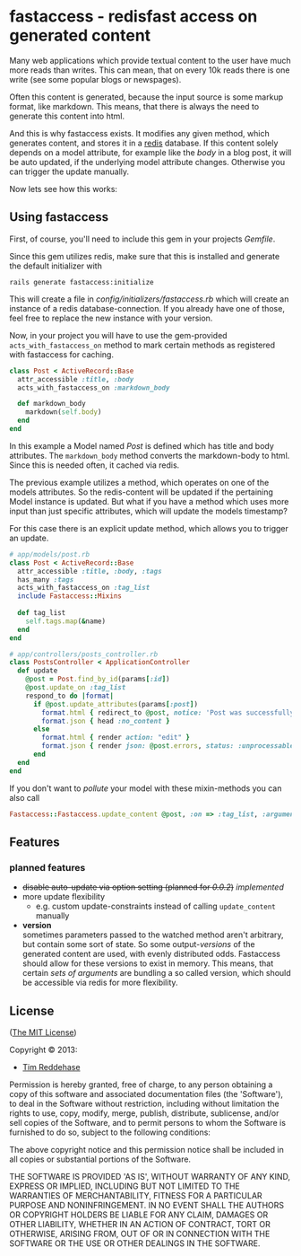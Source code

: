 # fastaccess - redisfast access on generated content

Many web applications which provide textual content to the user
have much more reads than writes. This can mean, that on
every 10k reads there is one write (see some popular
blogs or newspages). 

Often this content is generated, because the input source
is some markup format, like markdown. This means, that
there is always the need to generate this content into
html. 

And this is why fastaccess exists. 
It modifies any given method, which generates content,
and stores it in a [redis][redis] database.
If this content solely depends on a model attribute,
for example like the *body* in a blog post, it will
be auto updated, if the underlying model attribute
changes. Otherwise you can trigger the update manually.

Now lets see how this works:

## Using fastaccess

First, of course, you'll need to include this gem in your
projects *Gemfile*.

Since this gem utilizes redis, make sure that this is installed
and generate the default initializer with

    rails generate fastaccess:initialize

This will create a file in *config/initializers/fastaccess.rb* which
will create an instance of a redis database-connection. If you already
have one of those, feel free to replace the new instance with your version.

Now, in your project you will have to use the gem-provided
`acts_with_fastaccess_on` method to mark certain methods
as registered with fastaccess for caching.

```ruby
class Post < ActiveRecord::Base
  attr_accessible :title, :body
  acts_with_fastaccess_on :markdown_body

  def markdown_body
    markdown(self.body)
  end
end
```

In this example a Model named *Post* is defined which has title and
body attributes. The `markdown_body` method converts the markdown-body to
html. Since this is needed often, it cached via redis.

The previous example utilizes a method, which operates on one of the models
attributes. So the redis-content will be updated if the pertaining Model
instance is updated. But what if you have a method which uses more input
than just specific attributes, which will update the models timestamp?

For this case there is an explicit update method, which allows you
to trigger an update.

```ruby
# app/models/post.rb
class Post < ActiveRecord::Base
  attr_accessible :title, :body, :tags
  has_many :tags
  acts_with_fastaccess_on :tag_list
  include Fastaccess::Mixins
  
  def tag_list
    self.tags.map(&name)
  end
end

# app/controllers/posts_controller.rb
class PostsController < ApplicationController
  def update
    @post = Post.find_by_id(params[:id])
    @post.update_on :tag_list
    respond_to do |format|
      if @post.update_attributes(params[:post])
        format.html { redirect_to @post, notice: 'Post was successfully updated.' }
        format.json { head :no_content }
      else
        format.html { render action: "edit" }
        format.json { render json: @post.errors, status: :unprocessable_entity }
      end 
  end
end
```

If you don't want to *pollute* your model with these mixin-methods you
can also call 

```ruby
Fastaccess::Fastaccess.update_content @post, :on => :tag_list, :arguments => []
```

## Features

### planned features

- ~~disable auto-update via option setting (planned for *0.0.2*)~~ *implemented*
- more update flexibility
  - e.g. custom update-constraints instead of calling `update_content` manually
- **version**  
  sometimes parameters passed to the watched method aren't arbitrary,
  but contain some sort of state. So some output-*versions* of the
  generated content are used, with evenly distributed odds.
  Fastaccess should allow for these versions to exist in memory.
  This means, that certain *sets of arguments* are bundling
  a so called version, which should be accessible via redis for
  more flexibility.

## License

([The MIT License][mit])

Copyright © 2013:

- [Tim Reddehase][1]

Permission is hereby granted, free of charge, to any person obtaining
a copy of this software and associated documentation files (the
'Software'), to deal in the Software without restriction, including
without limitation the rights to use, copy, modify, merge, publish,
distribute, sublicense, and/or sell copies of the Software, and to
permit persons to whom the Software is furnished to do so, subject to
the following conditions:

The above copyright notice and this permission notice shall be
included in all copies or substantial portions of the Software.

THE SOFTWARE IS PROVIDED 'AS IS', WITHOUT WARRANTY OF ANY KIND,
EXPRESS OR IMPLIED, INCLUDING BUT NOT LIMITED TO THE WARRANTIES OF
MERCHANTABILITY, FITNESS FOR A PARTICULAR PURPOSE AND NONINFRINGEMENT.
IN NO EVENT SHALL THE AUTHORS OR COPYRIGHT HOLDERS BE LIABLE FOR ANY
CLAIM, DAMAGES OR OTHER LIABILITY, WHETHER IN AN ACTION OF CONTRACT,
TORT OR OTHERWISE, ARISING FROM, OUT OF OR IN CONNECTION WITH THE
SOFTWARE OR THE USE OR OTHER DEALINGS IN THE SOFTWARE.

[mit]: http://opensource.org/licenses/MIT
[redis]: http://redis.io/
[1]: http://rightsrestricted.com
